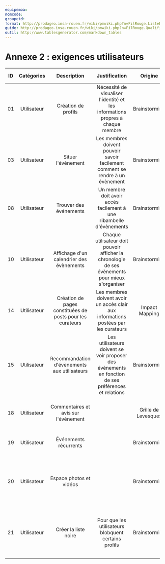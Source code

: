 ```yaml
---
equipemoa: 
nomcode: 
groupetd: 
format: http://prodageo.insa-rouen.fr/wiki/pmwiki.php?n=FilRouge.ListeExigencesQualifiees 
guide: http://prodageo.insa-rouen.fr/wiki/pmwiki.php?n=FilRouge.QualifierExigence
outil: http://www.tablesgenerator.com/markdown_tables
---
```

# Annexe 2 : exigences utilisateurs

| ID |  Catégories |                        Description                        |                                             Justification                                            |       Origine       |                                          Critères de satisfaction                                          | Contentement MOA | Mécontentement MOA | Exigences Dépendantes | Exigences conflictuelles |
|:--:|:-----------:|:---------------------------------------------------------:|:----------------------------------------------------------------------------------------------------:|:-------------------:|:----------------------------------------------------------------------------------------------------------:|:----------------:|:------------------:|:---------------------:|:------------------------:|
| 01 | Utilisateur | Création de profils                                       | Nécessité de visualiser l'identité et les informations propres à chaque membre                       | Brainstorming       | On peut visualiser le profil de chaque membre                                                              | 5                | 5                  | 02,10,11              |                          |
| 03 | Utilisateur | Situer l'évènement                                        | Les membres doivent pouvoir savoir facilement comment se rendre à un évènement                       | Brainstorming       | Affichage du lieu (adresse, carte, informations d'accessibilité) pour chaque évènement                     | 3                | 5                  |                       |                          |
| 08 | Utilisateur | Trouver des événements                                    | Un membre doit avoir accès facilement à une ribambelle d'évènements                                  | Brainstorming       | Présence d'un moteur de recherche pour trouver des évènements                                              | 4                | 3                  |                       |                          |
| 10 | Utilisateur | Affichage d'un calendrier des évènements                  | Chaque utilisateur doit pouvoir afficher la chronologie de ses évènements pour mieux s'organiser     | Brainstorming       | Chaque profil utilisateur a une page dédiée à son calendrier personnel                                     | 3                | 2                  |                       |                          |
| 14 | Utilisateur | Création de pages constituées de posts pour les curateurs | Les membres doivent avoir un accès clair aux informations postées par les curateurs                  | Impact Mapping      | Les curateurs ont leur propre pages pour partager des posts                                                | 4                | 2                  |                       |                          |
| 15 | Utilisateur | Recommandation d'évènements aux utilisateurs              | Les utilisateurs doivent se voir proposer des évènements en fonction de ses préférences et relations | Brainstorming       | Présence d'une page dédiée à la recommandation d'évènements pertinents                                     | 4                | 4                  |                       |                          |
| 18 | Utilisateur | Commentaires et avis sur l'évènement                      |                                                                                                      | Grille de Levesques | Les utilisateurs peuvent lire et laisser les commentaire et les avis                                       | 3                | 4                  |                       |                          |
| 19 | Utilisateur | Événements récurrents                                     |                                                                                                      | Brainstorming       | Les Utilisateurs peuvent créer les événements récurrents                                                   | 3                | 2                  |                       |                          |
| 20 | Utilisateur | Espace photos et vidéos                                   |                                                                                                      | Brainstorming       | Les Utilisateurs peuvent regarder et poster les photos et les vidéos sur le page d'évènement               | 3                | 4                  |                       |                          |
| 21 | Utilisateur | Créer la liste noire                                      | Pour que les utilisateurs blobquent certains profils                                                 | Brainstorming       | Les utilisateurs peuvent éviter les communications ou les invitations des utilisateurs dans la liste noire | 3                | 3                  |                       |                          |
